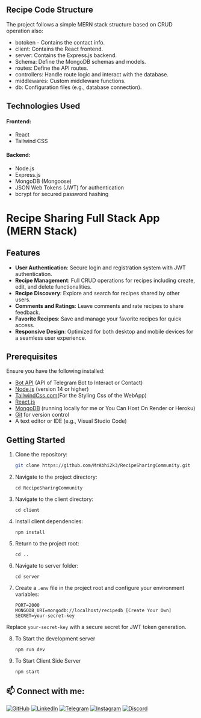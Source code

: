 
## Recipe Code Structure
The project follows a simple MERN stack structure based on CRUD operation also:

- botoken - Contains the contact info.
- client: Contains the React frontend.
- server: Contains the Express.js backend.
- Schema: Define the MongoDB schemas and models.
- routes: Define the API routes.
- controllers: Handle route logic and interact with the database.
- middlewares: Custom middleware functions.
- db: Configuration files (e.g., database connection).

## Technologies Used
#### Frontend:

- React
- Tailwind CSS

#### Backend:

- Node.js
- Express.js
- MongoDB (Mongoose)
- JSON Web Tokens (JWT) for authentication
- bcrypt for secured password hashing

# Recipe Sharing Full Stack App (MERN Stack)

## Features

- **User Authentication**: Secure login and registration system with JWT authentication.
- **Recipe Management**: Full CRUD operations for recipes including create, edit, and delete functionalities.
- **Recipe Discovery**: Explore and search for recipes shared by other users.
- **Comments and Ratings**: Leave comments and rate recipes to share feedback.
- **Favorite Recipes**: Save and manage your favorite recipes for quick access.
- **Responsive Design**: Optimized for both desktop and mobile devices for a seamless user experience.

## Prerequisites

Ensure you have the following installed:

- [Bot API](api.telegram.org) (API of Telegram Bot to Interact or Contact)
- [Node.js](https://nodejs.org/) (version 14 or higher)
- [TailwindCss.com](tailwindcss.com)(For the Styling Css of the WebApp)
- [React.js](https://react.dev/)
- [MongoDB](https://www.mongodb.com/) (running locally for  me or You Can Host On Render or Heroku)
- [Git](https://git-scm.com/) for version control
- A text editor or IDE (e.g., Visual Studio Code)

## Getting Started

1. Clone the repository:

   ```bash
   git clone https://github.com/MrAbhi2k3/RecipeSharingCommunity.git

2. Navigate to the project directory:

       cd RecipeSharingCommunity   

3. Navigate to the client directory:
     
       cd client

4. Install client dependencies:

       npm install 

5. Return to the project root:

       cd ..

6. Navigate to server folder:

       cd server

7. Create a `.env` file in the project root and configure your environment variables:
   
       PORT=2000
       MONGODB_URI=mongodb://localhost/recipedb [Create Your Own]
       SECRET=your-secret-key
   
Replace `your-secret-key` with a secure secret for JWT token generation.

8. To Start the development server

       npm run dev

9. To Start Client Side Server
   
       npm start

## 📫 Connect with me:

[![GitHub](https://img.shields.io/badge/-GitHub-181717?style=flat-square&logo=github&logoColor=white)](https://github.com/MrAbhi2k3)
[![LinkedIn](https://img.shields.io/badge/-LinkedIn-0077B5?style=flat-square&logo=linkedin&logoColor=white)](https://www.linkedin.com/in/mrabhii2k3/)
[![Telegram](https://img.shields.io/badge/-Telegram-26A5E4?style=flat-square&logo=telegram&logoColor=white)](https://t.me/TeleRoidGroup)
[![Instagram](https://img.shields.io/badge/-Instagram-E4405F?style=flat-square&logo=instagram&logoColor=white)](https://www.instagram.com/MrAbhi_2k3/)
[![Discord](https://img.shields.io/badge/-Discord-5865F2?style=flat-square&logo=discord&logoColor=white)](https://discord.gg/qPDzU64r)
